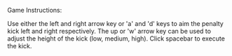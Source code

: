 Game Instructions:

Use either the left and right arrow key or 'a' and 'd' keys to aim the penalty kick left and right respectively. The up or 'w' arrow key can be used to adjust the height of the kick (low, medium, high). Click spacebar to execute the kick.
